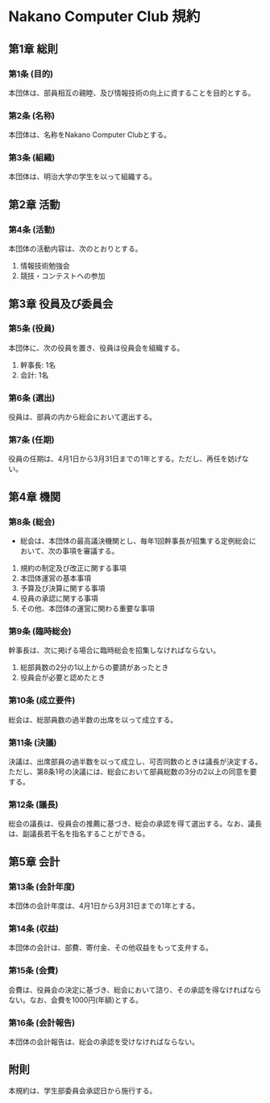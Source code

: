 # Nakano Computer Club 規約

## 第1章 総則
### 第1条 (目的)
本団体は、部員相互の親睦、及び情報技術の向上に資することを目的とする。

### 第2条 (名称)
本団体は、名称をNakano Computer Clubとする。

### 第3条 (組織)
本団体は、明治大学の学生を以って組織する。

## 第2章 活動

### 第4条 (活動)
本団体の活動内容は、次のとおりとする。

1. 情報技術勉強会
2. 競技・コンテストへの参加

## 第3章 役員及び委員会
### 第5条 (役員)
本団体に、次の役員を置き、役員は役員会を組織する。

1. 幹事長: 1名
2. 会計: 1名

### 第6条 (選出)
役員は、部員の内から総会において選出する。

### 第7条 (任期)
役員の任期は、4月1日から3月31日までの1年とする。ただし、再任を妨げない。

## 第4章 機関
### 第8条 (総会)
- 総会は、本団体の最高議決機関とし、毎年1回幹事長が招集する定例総会において、次の事項を審議する。

1. 規約の制定及び改正に関する事項
2. 本団体運営の基本事項
3. 予算及び決算に関する事項
4. 役員の承認に関する事項
5. その他、本団体の運営に関わる重要な事項

### 第9条 (臨時総会)
幹事長は、次に掲げる場合に臨時総会を招集しなければならない。

1. 総部員数の2分の1以上からの要請があったとき
2. 役員会が必要と認めたとき

### 第10条 (成立要件)
総会は、総部員数の過半数の出席を以って成立する。

### 第11条 (決議)
決議は、出席部員の過半数を以って成立し、可否同数のときは議長が決定する。ただし、第8条1号の決議には、総会において部員総数の3分の2以上の同意を要する。

### 第12条 (議長)
総会の議長は、役員会の推薦に基づき、総会の承認を得て選出する。なお、議長は、副議長若干名を指名することができる。

## 第5章 会計
### 第13条 (会計年度)
本団体の会計年度は、4月1日から3月31日までの1年とする。

### 第14条 (収益)
本団体の会計は、部費、寄付金、その他収益をもって支弁する。

### 第15条 (会費)
会費は、役員会の決定に基づき、総会において諮り、その承認を得なければならない。なお、会費を1000円(年額)とする。

### 第16条 (会計報告)
本団体の会計報告は、総会の承認を受けなければならない。

## 附則
本規約は、学生部委員会承認日から施行する。
